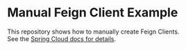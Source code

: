 # Manual Feign Client Example

This repository shows how to manually create Feign Clients.  
See the [Spring Cloud docs for details](https://github.com/spring-cloud/spring-cloud-netflix/blob/master/docs/src/main/asciidoc/spring-cloud-netflix.adoc#creating-feign-clients-manually).